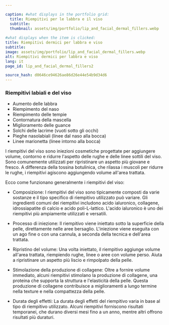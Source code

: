```yaml
---

caption: #what displays in the portfolio grid:
  title: Riempitivi per le labbra e il viso
  subtitle: 
  thumbnail: assets/img/portfolio/lip_and_facial_dermal_fillers.webp
  
#what displays when the item is clicked:
title: Riempitivi dermici per labbra e viso
subtitle: 
image: assets/img/portfolio/lip_and_facial_dermal_fillers.webp
alt: Riempitivi dermici per labbra e viso
lang: it
page_id: lip_and_facial_dermal_fillers2

source_hash: d0646ce94626ae86d26e44e54b9d34d6
---
```

### Riempitivi labiali e del viso
- Aumento delle labbra
- Riempimento del naso
- Riempimento delle tempie
- Contornatura della mascella
- Miglioramento delle guance
- Solchi delle lacrime (vuoti sotto gli occhi)
- Pieghe nasolabiali (linee dal naso alla bocca)
- Linee marionetta (linee intorno alla bocca)

I riempitivi del viso sono iniezioni cosmetiche progettate per aggiungere volume, contorno e ridurre l'aspetto delle rughe e delle linee sottili del viso. Sono comunemente utilizzati per ripristinare un aspetto più giovane e fresco. A differenza della tossina botulinica, che rilassa i muscoli per ridurre le rughe, i riempitivi agiscono aggiungendo volume all'area trattata.

Ecco come funzionano generalmente i riempitivi del viso:
- Composizione:
  I riempitivi del viso sono tipicamente composti da varie sostanze e il tipo specifico di riempitivo utilizzato può variare. Gli ingredienti comuni dei riempitivi includono acido ialuronico, collagene, idrossiapatite di calcio e acido poli-L-lattico. L'acido ialuronico è uno dei riempitivi più ampiamente utilizzati e versatili.

- Processo di iniezione:
Il riempitivo viene iniettato sotto la superficie della pelle, direttamente nelle aree bersaglio. L'iniezione viene eseguita con un ago fine o con una cannula, a seconda della tecnica e dell'area trattata.

- Ripristino del volume:
Una volta iniettato, il riempitivo aggiunge volume all'area trattata, riempiendo rughe, linee o aree con volume perso. Aiuta a ripristinare un aspetto più liscio e rimpolpato della pelle.

- Stimolazione della produzione di collagene:
Oltre a fornire volume immediato, alcuni riempitivi stimolano la produzione di collagene, una proteina che supporta la struttura e l'elasticità della pelle. Questa produzione di collagene contribuisce a miglioramenti a lungo termine nella texture e nella compattezza della pelle.

- Durata degli effetti:
La durata degli effetti del riempitivo varia in base al tipo di riempitivo utilizzato. Alcuni riempitivi forniscono risultati temporanei, che durano diversi mesi fino a un anno, mentre altri offrono risultati più duraturi.